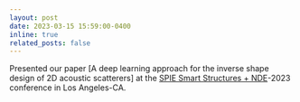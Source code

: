 ```yaml
---
layout: post
date: 2023-03-15 15:59:00-0400
inline: true
related_posts: false
---
```


Presented our paper [A deep learning approach for the inverse shape design of 2D acoustic scatterers] at the [SPIE Smart Structures + NDE](https://spie.org/conferences-and-exhibitions/smart-structures-nde#_=_/)-2023 conference in Los Angeles-CA.
